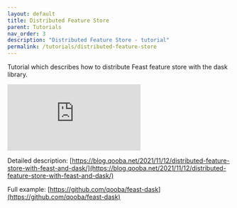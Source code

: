 ```yaml
---
layout: default
title: Distributed Feature Store
parent: Tutorials
nav_order: 3
description: "Distributed Feature Store - tutorial"
permalink: /tutorials/distributed-feature-store
---
```


Tutorial which describes how to distribute Feast feature store with the dask library.

<div class="video-container">
    <iframe src="https://www.youtube.com/embed/ES2XXhziB8s" frameborder="0" allowfullscreen></iframe>
</div>

Detailed description: [https://blog.qooba.net/2021/11/12/distributed-feature-store-with-feast-and-dask/](https://blog.qooba.net/2021/11/12/distributed-feature-store-with-feast-and-dask/)

Full example: [https://github.com/qooba/feast-dask](https://github.com/qooba/feast-dask)

